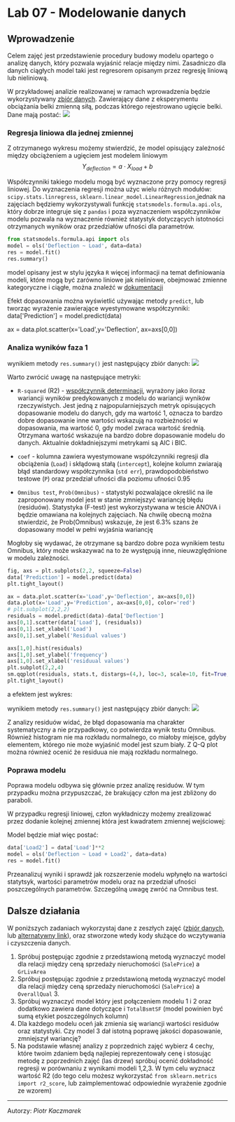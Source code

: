 # Lab 07 - Modelowanie danych
<!-- <-- https://www.kaggle.com/pmarcelino/comprehensive-data-exploration-with-python> -->
<script src='https://cdnjs.cloudflare.com/ajax/libs/mathjax/2.7.4/MathJax.js?config=default'></script>

## Wprowadzenie
Celem zajęć jest przedstawienie procedury budowy modelu opartego o analizę danych, który pozwala wyjaśnić relacje między nimi. Zasadniczo dla danych ciągłych model taki jest regresorem opisanym przez regresję liniową lub nieliniową. 

W przykładowej analizie realizowanej w ramach wprowadzenia  będzie wykorzystywany [zbiór danych](./_resources/lab_07a/deflection.csv). Zawierający dane z eksperymentu obciążania belki zmienną siłą, podczas którego rejestrowano ugięcie belki. Dane mają postać:
![](./_resources/lab_07a/deflection.png)


### Regresja liniowa dla jednej zmiennej
Z otrzymanego wykresu możemy stwierdzić, że model opisujący zależność między obciążeniem a ugięciem jest modelem liniowym
$$Y_{deflection} = a \cdot X_{load} + b$$ 

Współczynniki takiego modelu mogą być wyznaczone przy pomocy regresji liniowej. Do wyznaczenia regresji można użyc wielu różnych modułów: `scipy.stats.linregress`, `sklearn.linear_model.LinearRegression`,jednak na zajęciach będziemy wykorzystywali funkcję `statsmodels.formula.api.ols`, który dobrze integruje się z `pandas` i poza wyznaczeniem współczynników modelu pozwala na wyznaczenie również statystyk dotyczących istotności otrzymanych wyników oraz przedziałów ufności dla parametrów.

```python
from statsmodels.formula.api import ols
model = ols('Deflection ~ Load', data=data)
res = model.fit()
res.summary()
```
model opisany jest w stylu języka `R` więcej informacji na temat definiowania modeli, które mogą być zarówno liniowe jak nieliniowe, obejmować zmienne kategoryczne i ciągłe, można znaleźć w [dokumentacji](https://www.statsmodels.org/dev/example_formulas.html)

Efekt dopasowania można wyświetlić używając metody `predict`, lub tworząc wyrażenie zawierające wyestymowane współczynniki:
data['Prediction'] = model.predict(data)

ax = data.plot.scatter(x='Load',y='Deflection', ax=axs[0,0])

### Analiza wyników faza 1
wynikiem metody `res.summary()` jest następujący zbiór danych: ![](./_resources/lab_07a/summary.png)

Warto zwrócić uwagę na następujące metryki:
- `R-squared` (R2) - [współczynnik determinacji](https://pl.wikipedia.org/wiki/Wsp%C3%B3%C5%82czynnik_determinacji), wyrażony jako iloraz wariancji wyników predykowanych z modelu do wariancji wyników rzeczywistych. Jest jedną z najpopularniejszych metryk opisujących dopasowanie modelu do danych, gdy ma wartość 1, oznacza to bardzo dobre dopasowanie inne wartości wskazują na rozbieżności w dopasowania, ma wartość 0, gdy model zwraca wartość średnią. Otrzymana wartość wskazuje na bardzo dobre dopasowanie modelu do danych. Aktualnie dokładniejszymi metrykami są AIC i BIC. 
 
- `coef` - kolumna zawiera wyestymowane współczynniki regresji dla obciążenia (`Load`) i skłądową stałą (`intercept`), kolejne kolumn zwiarają błąd standardowy współczynnika (`std err`), prawdopodobieństwo testowe (`P`) oraz przedział ufności dla poziomu ufności 0.95
- `Omnibus test`, `Prob(Omnibus)` - statystyki pozwalające określić na ile zaproponowany model jest w stanie zmniejszyć wariancję błędu (residuów). Statystyka (F-test)  jest wykorzystywana w teście ANOVA i będzie omawiana na kolejnych zajęciach. Na chwilę obecną można stwierdzić, że Prob(Omnibus) wskazuje, że jest 6.3% szans że dopasowany model w pełni wyjaśnia wariancję 


Mogłoby się wydawać, że otrzymane są bardzo dobre poza wynikiem testu Omnibus, który może wskazywać na to że występują inne, nieuwzględnione w modelu zależności.
``` python
fig, axs = plt.subplots(2,2, squeeze=False)
data['Prediction'] = model.predict(data)
plt.tight_layout()

ax = data.plot.scatter(x='Load',y='Deflection', ax=axs[0,0])
data.plot(x='Load',y='Prediction', ax=axs[0,0], color='red')
# plt.subplot(2,2,2)
residuals = model.predict(data)-data['Deflection']
axs[0,1].scatter(data['Load'], (residuals))
axs[0,1].set_xlabel('Load')
axs[0,1].set_ylabel('Residual values')

axs[1,0].hist(residuals)
axs[1,0].set_ylabel('frequency')
axs[1,0].set_xlabel('residuual values')
plt.subplot(2,2,4)
sm.qqplot(residuals, stats.t, distargs=(4,), loc=3, scale=10, fit=True, ax=axs[1,1], line='s')
plt.tight_layout()
```

a efektem jest wykres:

wynikiem metody `res.summary()` jest następujący zbiór danych: ![](./_resources/lab_07a/lin_reg_model.png)

Z analizy residuów widać, że błąd dopasowania ma charakter systematyczny a nie przypadkowy, co potwierdza wynik testu Omnibus. 
Również histogram nie ma rozkładu normalnego, co miałoby miejsce, gdyby elementem, którego nie może wyjaśnić model jest szum biały. Z Q-Q plot można również ocenić że residuua nie mają rozkładu normalnego.
### Poprawa modelu
Poprawa modelu odbywa się głównie przez analizę residuów. W tym przypadku można przypuszczać, że brakujący człon ma jest zbliżony do paraboli. 

W przypadku regresji liniowej, człon wykładniczy możemy zrealizować przez dodanie kolejnej zmiennej która jest kwadratem zmiennej wejściowej:

Model będzie miał więc postać:
```python
data['Load2'] = data['Load']**2
model = ols('Deflection ~ Load + Load2', data=data)
res = model.fit()
```

Przeanalizuj wyniki i sprawdź jak rozszerzenie modelu wpłynęło na wartości statytsyk, wartości parametrów modelu oraz na przedział ufności poszczególnych parametrów. Szczególną uwagę zwróć na Omnibus test.



## Dalsze działania
W poniższych zadaniach wykorzystaj dane z zeszłych zajęć ([zbiór danych](https://www.kaggle.com/c/house-prices-advanced-regression-techniques/data), lub [alternatywny link](https://chmura.put.poznan.pl/s/yEjnsKCyvcUn7A9)), oraz stworzone wtedy kody służące do wczytywania i czyszczenia danych.

1. Spróbuj postępując zgodnie z przedstawioną metodą wyznaczyć model dla relacji między ceną sprzedaży nieruchomości (`SalePrice`) a `GrLivArea`
2.  Spróbuj postępując zgodnie z przedstawioną metodą wyznaczyć model dla relacji między ceną sprzedaży nieruchomości (`SalePrice`) a `OverallQual` 3. 
3. Spróbuj wyznaczyć model który  jest połączeniem modelu 1 i 2 oraz dodatkowo zawiera dane dotyczące i `TotalBsmtSF` (model powinien być sumą etykiet poszczególnych kolumn)
4. Dla każdego modelu oceń jak zmienia się wariancji wartości residuów oraz statystyki. Czy model 3 dał istotną poprawę jakości dopasowanie, zmniejszył wariancję?
5. Na podstawie własnej analizy z poprzednich zajęć wybierz 4 cechy, które twoim zdaniem będą najlepiej reprezentowały cenę i stosując metodę z poprzednich zajęć (las drzew) spróbuj ocenić dokładność regresji w porównaniu z wynikami modeli 1,2,3. W tym celu wyznacz wartość R2 (do tego celu możesz wykorzystać `from sklearn.metrics import r2_score`, lub zaimplementować odpowiednie wyrażenie zgodnie ze wzorem)

<!-- ### Analiza wartości 0
Traktowanie wartości '0' jako brakującej.
   - Ile jest elementów, które mają cenę sprzedaży równą 0?
   - Przeanalizuje przykładowe wiersze i zastanów się z czego to wynika
   - Dla elementów z ceną '0' Wyświetl wykres `scatter` i przeanalizuje czy istnieje korelacja między tymi elementami 
   - czy ich usunięcie wpłynie na poprawę jakości klasyfikacji? -->
---
Autorzy: *Piotr Kaczmarek*
